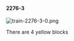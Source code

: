 #### 2276-3
![train-2276-3-0.png](https://github.com/lil-lab/nlvr/raw/master/nlvr/train/images/34/train-2276-3-0.png "train-2276-3-0.png")

There are 4 yellow blocks